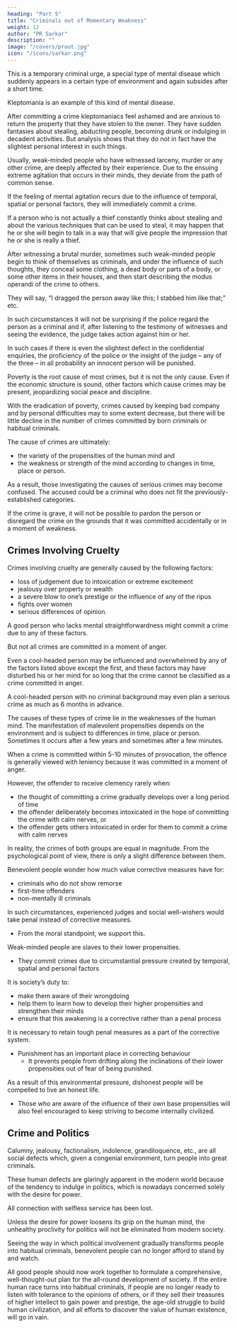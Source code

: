 ```yaml
---
heading: "Part 5"
title: "Criminals out of Momentary Weakness"
weight: 12
author: "PR Sarkar"
description: ""
image: "/covers/prout.jpg"
icon: "/icons/sarkar.png"
---
```




This is a temporary criminal urge, a special type of mental disease which suddenly appears in a certain type of environment and again subsides after a short time. 

Kleptomania is an example of this kind of mental disease. 

After committing a crime kleptomaniacs feel ashamed and are anxious to return the property that they have stolen to the owner. They have sudden fantasies about stealing, abducting people, becoming drunk or indulging in decadent activities. But analysis shows that they do not in fact have the slightest personal interest in such things.

Usually, weak-minded people who have witnessed larceny, murder or any other crime, are deeply affected by their experience. Due to the ensuing extreme agitation that occurs in their minds, they deviate from the path of common sense. 

If the feeling of mental agitation recurs due to the influence of temporal, spatial or personal factors, they will immediately commit a crime.

If a person who is not actually a thief constantly thinks about stealing and about the various techniques that can be used to steal, it may happen that he or she will begin to talk in a way that will give people the impression that he or she is really a thief. 

After witnessing a brutal murder, sometimes such weak-minded people begin to think of themselves as criminals, and under the influence of such thoughts, they conceal some clothing, a dead body or parts of a body, or some other items in their houses, and then start describing the modus operandi of the crime to others. 

They will say, “I dragged the person away like this; I stabbed him like that;” etc. 

In such circumstances it will not be surprising if the police regard the person as a criminal and if, after listening to the testimony of witnesses and seeing the evidence, the judge takes action against him or her. 

In such cases if there is even the slightest defect in the confidential enquiries, the proficiency of the police or the insight of the judge – any of the three – in all probability an innocent person will be punished.


Poverty is the root cause of most crimes, but it is not the only cause. Even if the economic structure is sound, other factors which cause crimes may be present, jeopardizing social peace and discipline. 

With the eradication of poverty, crimes caused by keeping bad company and by personal difficulties may to some extent decrease, but there will be little decline in the number of crimes committed by born criminals or habitual criminals.

<!-- If we undertake a rational analysis of the causes of crimes and a scientific categorization of these causes, what stands out most is -->

The cause of crimes are ultimately:
- the variety of the propensities of the human mind and
- the weakness or strength of the mind according to changes in time, place or person. 

As a result, those investigating the causes of serious crimes may become confused. The accused could be a criminal who does not fit the previously-established categories. 

If the crime is grave, it will not be possible to pardon the person or disregard the crime on the grounds that it was committed accidentally or in a moment of weakness.


## Crimes Involving Cruelty

Crimes involving cruelty are generally caused by the following factors:
- loss of judgement due to intoxication or extreme excitement
- jealousy over property or wealth
- a severe blow to one’s prestige or the influence of any of the ripus
- fights over women
- serious differences of opinion.

A good person who lacks mental straightforwardness might commit a crime due to any of these factors. 

But not all crimes are committed in a moment of anger.

Even a cool-headed person may be influenced and overwhelmed by any of the factors listed above except the first, and these factors may have disturbed his or her mind for so long that the crime cannot be classified as a crime committed in anger.

A cool-headed person with no criminal background may even plan a serious crime as much as 6 months in advance.

The causes of these types of crime lie in the weaknesses of the human mind. The manifestation of malevolent propensities depends on the environment and is subject to differences in time, place or person. Sometimes it occurs after a few years and sometimes after a few minutes.

When a crime is committed within 5-10 minutes of provocation, the offence is generally viewed with leniency because it was committed in a moment of anger.

However, the offender to receive clemency rarely when:
- the thought of committing a crime gradually develops over a long period of time
- the offender deliberately becomes intoxicated in the hope of committing the crime with calm nerves, or
- the offender gets others intoxicated in order for them to commit a crime with calm nerves


In reality, the crimes of both groups are equal in magnitude. From the psychological point of view, there is only a slight difference between them.

Benevolent people wonder how much value corrective measures have for:
- criminals who do not show remorse
- first-time offenders
- non-mentally ill criminals

<!-- , for whatever reason, have not turned into habitual criminals but still do not show any sense of remorse after committing a crime; for first-time offenders who have not produced any type of evidence to demonstrate that circumstantial pressure was the reason for their crime; or for those who have not shown any physical or psychological symptoms which would warrant their being declared mentally ill.  -->

In such circumstances, experienced judges and social well-wishers would take penal instead of corrective measures. 
- From the moral standpoint, we <!-- cannot but --> support this. 

<!-- Yet when we know that  -->

Weak-minded people are slaves to their lower propensities. 
- They <!--  have committed and are continuing to --> commit crimes due to circumstantial pressure created by temporal, spatial and personal factors

It is society’s duty to:
- make them aware of their wrongdoing
- help them to learn how to develop their higher propensities and strengthen their minds 
- ensure that this awakening is a corrective rather than a penal process 

It is necessary to retain tough penal measures as a part of the corrective system. 
- Punishment has an important place in correcting behaviour
  - It prevents people from drifting along the inclinations of their lower propensities out of fear of being punished. 

As a result of this environmental pressure, dishonest people will be compelled to live an honest life. 
- Those who are aware of the influence of their own base propensities will also feel encouraged to keep striving to become internally civilized.


## Crime and Politics

Calumny, jealousy, factionalism, indolence, grandiloquence, etc., are all social defects which, given a congenial environment, turn people into great criminals. 

These human defects are glaringly apparent in the modern world because of the tendency to indulge in politics, which is nowadays concerned solely with the desire for power. 

All connection with selfless service has been lost. 

Unless the desire for power loosens its grip on the human mind, the unhealthy proclivity for politics will not be eliminated from modern society.

Seeing the way in which political involvement gradually transforms people into habitual criminals, benevolent people can no longer afford to stand by and watch. 

All good people should now work together to formulate a comprehensive, well-thought-out plan for the all-round development of society. If the entire human race turns into habitual criminals, if people are no longer ready to listen with tolerance to the opinions of others, or if they sell their treasures of higher intellect to gain power and prestige, the age-old struggle to build human civilization, and all efforts to discover the value of human existence, will go in vain.


